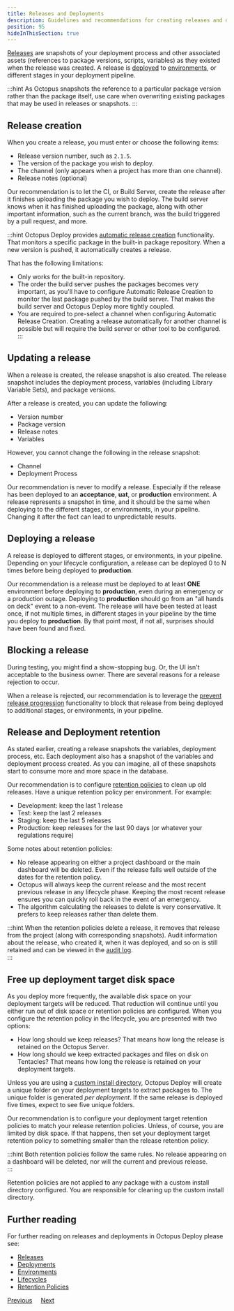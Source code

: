 ```yaml
---
title: Releases and Deployments
description: Guidelines and recommendations for creating releases and deploying them in Octopus Deploy.
position: 95
hideInThisSection: true
---
```


[Releases](/docs/releases/index.md) are snapshots of your deployment process and other associated assets (references to package versions, scripts, variables) as they existed when the release was created.  A release is [deployed](/docs/deployments/index.md) to [environments](/docs/infrastructure/environments/index.md), or different stages in your deployment pipeline.  

:::hint
As Octopus snapshots the reference to a particular package version rather than the package itself, use care when overwriting existing packages that may be used in releases or snapshots.
:::

## Release creation

When you create a release, you must enter or choose the following items:

- Release version number, such as `2.1.5`.
- The version of the package you wish to deploy.
- The channel (only appears when a project has more than one channel).
- Release notes (optional)

Our recommendation is to let the CI, or Build Server, create the release after it finishes uploading the package you wish to deploy.  The build server knows when it has finished uploading the package, along with other important information, such as the current branch, was the build triggered by a pull request, and more.  

:::hint
Octopus Deploy provides [automatic release creation](/docs/projects/project-triggers/automatic-release-creation.md) functionality.  That monitors a specific package in the built-in package repository.  When a new version is pushed, it automatically creates a release.  

That has the following limitations:
- Only works for the built-in repository.
- The order the build server pushes the packages becomes very important, as you'll have to configure Automatic Release Creation to monitor the last package pushed by the build server.  That makes the build server and Octopus Deploy more tightly coupled.
- You are required to pre-select a channel when configuring Automatic Release Creation.  Creating a release automatically for another channel is possible but will require the build server or other tool to be configured.
:::

## Updating a release

When a release is created, the release snapshot is also created.  The release snapshot includes the deployment process, variables (including Library Variable Sets), and package versions.  

After a release is created, you can update the following:

- Version number
- Package version
- Release notes
- Variables

However, you cannot change the following in the release snapshot:

- Channel
- Deployment Process

Our recommendation is never to modify a release.  Especially if the release has been deployed to an **acceptance**, **uat**, or **production** environment.  A release represents a snapshot in time, and it should be the same when deploying to the different stages, or environments, in your pipeline.  Changing it after the fact can lead to unpredictable results.  

## Deploying a release

A release is deployed to different stages, or environments, in your pipeline.  Depending on your lifecycle configuration, a release can be deployed 0 to N times before being deployed to **production**.    

Our recommendation is a release must be deployed to at least **ONE** environment before deploying to **production**, even during an emergency or a production outage.  Deploying to **production** should go from an "all hands on deck" event to a non-event.  The release will have been tested at least once, if not multiple times, in different stages in your pipeline by the time you deploy to **production**.  By that point most, if not all, surprises should have been found and fixed.

## Blocking a release

During testing, you might find a show-stopping bug.  Or, the UI isn't acceptable to the business owner.  There are several reasons for a release rejection to occur.  

When a release is rejected, our recommendation is to leverage the [prevent release progression](/docs/releases/prevent-release-progression.md) functionality to block that release from being deployed to additional stages, or environments, in your pipeline.  

## Release and Deployment retention

As stated earlier, creating a release snapshots the variables, deployment process, etc.  Each deployment also has a snapshot of the variables and deployment process created.  As you can imagine, all of these snapshots start to consume more and more space in the database.  

Our recommendation is to configure [retention policies](/docs/administration/retention-policies/index.md) to clean up old releases.  Have a unique retention policy per environment. For example:

- Development: keep the last 1 release
- Test: keep the last 2 releases
- Staging: keep the last 5 releases
- Production: keep releases for the last 90 days (or whatever your regulations require)

Some notes about retention policies:

- No release appearing on either a project dashboard or the main dashboard will be deleted.  Even if the release falls well outside of the dates for the retention policy.
- Octopus will always keep the current release and the most recent previous release in any lifecycle phase.  Keeping the most recent release ensures you can quickly roll back in the event of an emergency.
- The algorithm calculating the releases to delete is very conservative.  It prefers to keep releases rather than delete them.

:::hint
When the retention policies delete a release, it removes that release from the project (along with corresponding snapshots).  Audit information about the release, who created it, when it was deployed, and so on is still retained and can be viewed in the [audit log](/docs/security/users-and-teams/auditing/index.md).  
:::

## Free up deployment target disk space

As you deploy more frequently, the available disk space on your deployment targets will be reduced.  That reduction will continue until you either run out of disk space or retention policies are configured.  When you configure the retention policy in the lifecycle, you are presented with two options:

- How long should we keep releases? That means how long the release is retained on the Octopus Server.
- How long should we keep extracted packages and files on disk on Tentacles?  That means how long the release is retained on your deployment targets.

Unless you are using a [custom install directory](/docs/projects/steps/configuration-features/custom-installation-directory.md), Octopus Deploy will create a unique folder on your deployment targets to extract packages to.  The unique folder is generated _per deployment_.  If the same release is deployed five times, expect to see five unique folders.

Our recommendation is to configure your deployment target retention policies to match your release retention policies.  Unless, of course, you are limited by disk space.  If that happens, then set your deployment target retention policy to something smaller than the release retention policy.  

:::hint
Both retention policies follow the same rules.  No release appearing on a dashboard will be deleted, nor will the current and previous release.  
:::

Retention policies are not applied to any package with a custom install directory configured.  You are responsible for cleaning up the custom install directory.

## Further reading

For further reading on releases and deployments in Octopus Deploy please see:

- [Releases](/docs/releases/index.md)
- [Deployments](/docs/deployments/index.md) 
- [Environments](/docs/infrastructure/environments/index.md)
- [Lifecycles](/docs/releases/lifecycles/index.md)
- [Retention Policies](/docs/administration/retention-policies/index.md)

<span><a class="btn btn-secondary" href="/docs/getting-started/best-practices/deployment-and-runbook-processes">Previous</a></span>&nbsp;&nbsp;&nbsp;&nbsp;&nbsp;<span><a class="btn btn-success" href="/docs/getting-started/best-practices/notifications">Next</a></span>
